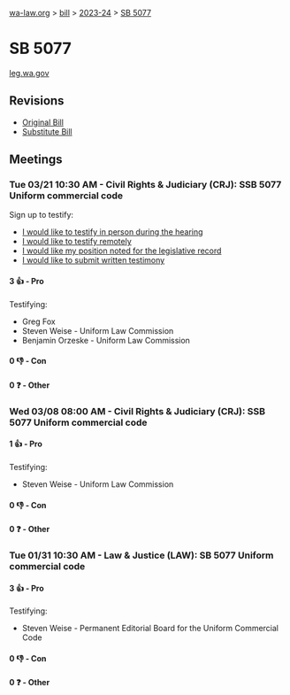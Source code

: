 [wa-law.org](/) > [bill](/bill/) > [2023-24](/bill/2023-24/) > [SB 5077](/bill/2023-24/sb/5077/)

# SB 5077
[leg.wa.gov](https://app.leg.wa.gov/billsummary?BillNumber=5077&Year=2023&Initiative=false)

## Revisions
* [Original Bill](1/)
* [Substitute Bill](S/)

## Meetings
### Tue 03/21 10:30 AM - Civil Rights & Judiciary (CRJ): SSB 5077 Uniform commercial code
Sign up to testify:
* [I would like to testify in person during the hearing](https://app.leg.wa.gov/csi/Testifier/Add?chamber=House&mId=31052&aId=153972&caId=22320&tId=1)
* [I would like to testify remotely](https://app.leg.wa.gov/csi/Testifier/Add?chamber=House&mId=31052&aId=153972&caId=22320&tId=2)
* [I would like my position noted for the legislative record](https://app.leg.wa.gov/csi/Testifier/Add?chamber=House&mId=31052&aId=153972&caId=22320&tId=3)
* [I would like to submit written testimony](https://app.leg.wa.gov/csi/Testifier/Add?chamber=House&mId=31052&aId=153972&caId=22320&tId=4)

#### 3 👍 - Pro
Testifying:
* Greg Fox
* Steven Weise - Uniform Law Commission
* Benjamin Orzeske - Uniform Law Commission

#### 0 👎 - Con

#### 0 ❓ - Other

### Wed 03/08 08:00 AM - Civil Rights & Judiciary (CRJ): SSB 5077 Uniform commercial code
#### 1 👍 - Pro
Testifying:
* Steven Weise - Uniform Law Commission

#### 0 👎 - Con

#### 0 ❓ - Other

### Tue 01/31 10:30 AM - Law & Justice (LAW): SB 5077 Uniform commercial code
#### 3 👍 - Pro
Testifying:
* Steven Weise - Permanent Editorial Board for the Uniform Commercial Code

#### 0 👎 - Con

#### 0 ❓ - Other
